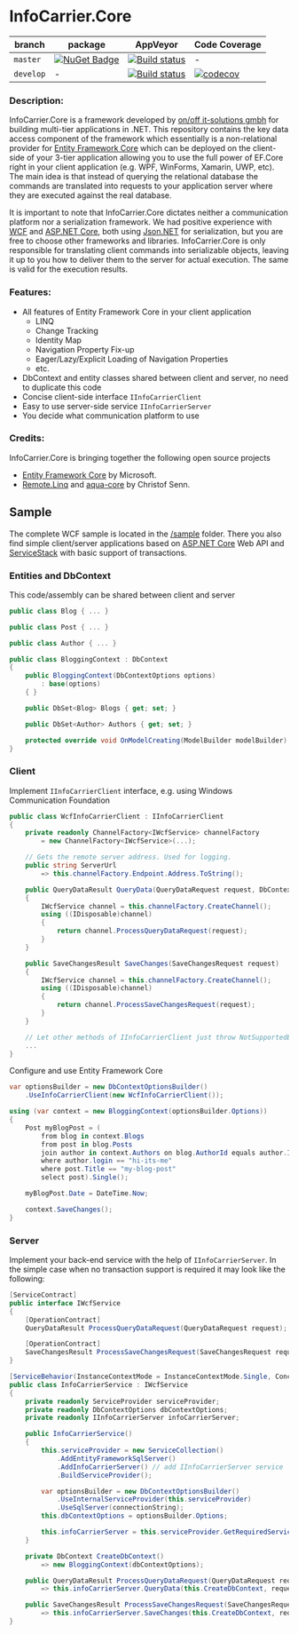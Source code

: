 # InfoCarrier.Core

| branch | package | AppVeyor | Code Coverage |
| --- | --- | --- | --- |
| `master` | [![NuGet Badge](https://buildstats.info/nuget/InfoCarrier.Core)](http://www.nuget.org/packages/InfoCarrier.Core) | [![Build status](https://ci.appveyor.com/api/projects/status/7jd134yd7m2w035h/branch/master?svg=true)](https://ci.appveyor.com/project/azabluda/infocarrier-core/branch/master) | - |
| `develop` | - | [![Build status](https://ci.appveyor.com/api/projects/status/7jd134yd7m2w035h/branch/develop?svg=true)](https://ci.appveyor.com/project/azabluda/infocarrier-core/branch/develop) | [![codecov](https://codecov.io/gh/azabluda/InfoCarrier.Core/branch/develop/graph/badge.svg)](https://codecov.io/gh/azabluda/InfoCarrier.Core) |



### Description:
InfoCarrier.Core is a framework developed by [on/off it-solutions gmbh](http://www.onoff-it-solutions.info) for building multi-tier applications in .NET. This repository contains the key data access component of the framework which essentially is a non-relational provider for [Entity Framework Core](https://github.com/aspnet/EntityFramework) which can be deployed on the client-side of your 3-tier application allowing you to use the full power of EF.Core right in your client application (e.g. WPF, WinForms, Xamarin, UWP, etc). The main idea is that instead of querying the relational database the commands are translated into requests to your application server where they are executed against the real database.

It is important to note that InfoCarrier.Core dictates neither a communication platform nor a serialization framework. We had positive experience with [WCF](https://msdn.microsoft.com/en-us/library/ms731082.aspx) and [ASP.NET Core](https://docs.microsoft.com/en-us/aspnet/core/index), both using [Json.NET](http://www.newtonsoft.com/json) for serialization, but you are free to choose other frameworks and libraries. InfoCarrier.Core is only responsible for translating client commands into serializable objects, leaving it up to you how to deliver them to the server for actual execution. The same is valid for the execution results.

### Features:
* All features of Entity Framework Core in your client application
  * LINQ
  * Change Tracking
  * Identity Map
  * Navigation Property Fix-up
  * Eager/Lazy/Explicit Loading of Navigation Properties
  * etc.
* DbContext and entity classes shared between client and server, no need to duplicate this code
* Concise client-side interface `IInfoCarrierClient`
* Easy to use server-side service `IInfoCarrierServer`
* You decide what communication platform to use

### Credits:
InfoCarrier.Core is bringing together the following open source projects
* [Entity Framework Core](https://github.com/aspnet/EntityFramework) by Microsoft.
* [Remote.Linq](https://github.com/6bee/Remote.Linq) and [aqua-core](https://github.com/6bee/aqua-core) by Christof Senn.

## Sample

The complete WCF sample is located in the [/sample](sample) folder. There you also find simple client/server applications based on [ASP.NET Core](https://docs.microsoft.com/en-us/aspnet/core/index) Web API and [ServiceStack](https://servicestack.net/) with basic support of transactions.

### Entities and DbContext

This code/assembly can be shared between client and server
```C#
public class Blog { ... }

public class Post { ... }

public class Author { ... }

public class BloggingContext : DbContext
{
    public BloggingContext(DbContextOptions options)
        : base(options)
    { }

    public DbSet<Blog> Blogs { get; set; }

    public DbSet<Author> Authors { get; set; }

    protected override void OnModelCreating(ModelBuilder modelBuilder) { ... }
}
```

### Client

Implement `IInfoCarrierClient` interface, e.g. using Windows Communication Foundation
```C#
public class WcfInfoCarrierClient : IInfoCarrierClient
{
    private readonly ChannelFactory<IWcfService> channelFactory
        = new ChannelFactory<IWcfService>(...);

    // Gets the remote server address. Used for logging.
    public string ServerUrl
        => this.channelFactory.Endpoint.Address.ToString();

    public QueryDataResult QueryData(QueryDataRequest request, DbContext dbContext)
    {
        IWcfService channel = this.channelFactory.CreateChannel();
        using ((IDisposable)channel)
        {
            return channel.ProcessQueryDataRequest(request);
        }
    }

    public SaveChangesResult SaveChanges(SaveChangesRequest request)
    {
        IWcfService channel = this.channelFactory.CreateChannel();
        using ((IDisposable)channel)
        {
            return channel.ProcessSaveChangesRequest(request);
        }
    }

    // Let other methods of IInfoCarrierClient just throw NotSupportedException for now.
    ...
}
```

Configure and use Entity Framework Core
```C#
var optionsBuilder = new DbContextOptionsBuilder()
    .UseInfoCarrierClient(new WcfInfoCarrierClient());

using (var context = new BloggingContext(optionsBuilder.Options))
{
    Post myBlogPost = (
        from blog in context.Blogs
        from post in blog.Posts
        join author in context.Authors on blog.AuthorId equals author.Id
        where author.login == "hi-its-me"
        where post.Title == "my-blog-post"
        select post).Single();

    myBlogPost.Date = DateTime.Now;

    context.SaveChanges();
}
```

### Server

Implement your back-end service with the help of `IInfoCarrierServer`. In the simple case when no transaction support is required it may look like the following:

```C#
[ServiceContract]
public interface IWcfService
{
    [OperationContract]
    QueryDataResult ProcessQueryDataRequest(QueryDataRequest request);

    [OperationContract]
    SaveChangesResult ProcessSaveChangesRequest(SaveChangesRequest request);
}

[ServiceBehavior(InstanceContextMode = InstanceContextMode.Single, ConcurrencyMode = ConcurrencyMode.Multiple)]
public class InfoCarrierService : IWcfService
{
    private readonly ServiceProvider serviceProvider;
    private readonly DbContextOptions dbContextOptions;
    private readonly IInfoCarrierServer infoCarrierServer;

    public InfoCarrierService()
    {
        this.serviceProvider = new ServiceCollection()
            .AddEntityFrameworkSqlServer()
            .AddInfoCarrierServer() // add IInfoCarrierServer service
            .BuildServiceProvider();

        var optionsBuilder = new DbContextOptionsBuilder()
            .UseInternalServiceProvider(this.serviceProvider)
            .UseSqlServer(connectionString);
        this.dbContextOptions = optionsBuilder.Options;

        this.infoCarrierServer = this.serviceProvider.GetRequiredService<IInfoCarrierServer>();
    }

    private DbContext CreateDbContext()
        => new BloggingContext(dbContextOptions);

    public QueryDataResult ProcessQueryDataRequest(QueryDataRequest request)
        => this.infoCarrierServer.QueryData(this.CreateDbContext, request);

    public SaveChangesResult ProcessSaveChangesRequest(SaveChangesRequest request)
        => this.infoCarrierServer.SaveChanges(this.CreateDbContext, request);
}
```
